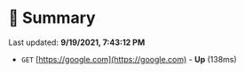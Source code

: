 # 📖 Summary
Last updated: **9/19/2021, 7:43:12 PM**

- `GET` [https://google.com](https://google.com) - **Up** (138ms)

